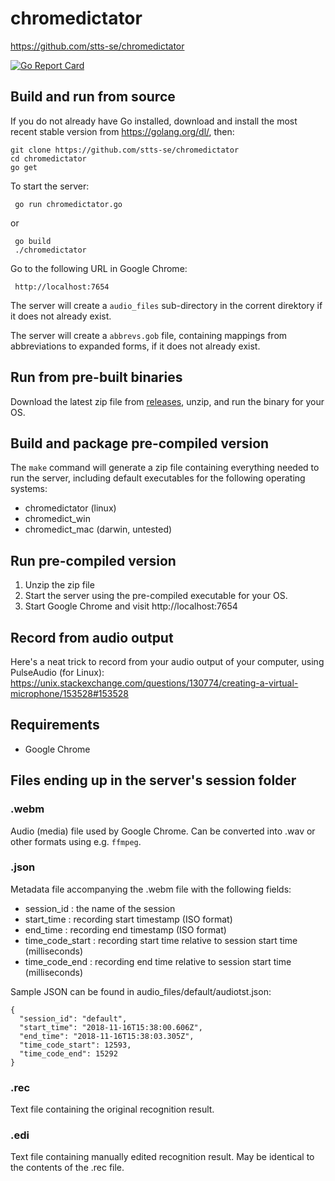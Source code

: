 # chromedictator

https://github.com/stts-se/chromedictator

[![Go Report Card](https://goreportcard.com/badge/github.com/stts-se/chromedictator)](https://goreportcard.com/report/github.com/stts-se/chromedictator)

## Build and run from source

 If you do not already have Go installed, download and install the most recent stable version from https://golang.org/dl/, then:


    git clone https://github.com/stts-se/chromedictator
    cd chromedictator
    go get

To start the server:

     go run chromedictator.go

or

     go build
     ./chromedictator


Go to the following URL in Google Chrome: 

     http://localhost:7654


The server will create a `audio_files` sub-directory in the corrent direktory if it does not already exist.

The server will create a `abbrevs.gob` file, containing mappings from abbreviations to expanded forms, if it does not already exist.

## Run from pre-built binaries

Download the latest zip file from [releases](https://github.com/stts-se/chromedictator/releases), unzip, and run the binary for your OS.

## Build and package pre-compiled version

The `make` command will generate a zip file containing everything needed to run the server, including default executables for the following operating systems:

* chromedictator (linux)
* chromedict_win
* chromedict_mac (darwin, untested)


## Run pre-compiled version

1. Unzip the zip file
2. Start the server using the pre-compiled executable for your OS.
3. Start Google Chrome and visit http://localhost:7654


## Record from audio output

Here's a neat trick to record from your audio output of your computer, using PulseAudio (for Linux):
https://unix.stackexchange.com/questions/130774/creating-a-virtual-microphone/153528#153528


## Requirements


* Google Chrome


## Files ending up in the server's session folder

### .webm

Audio (media) file used by Google Chrome. Can be converted into .wav or other formats using e.g. `ffmpeg`.

### .json

Metadata file accompanying the .webm file with the following fields:

* session_id : the name of the session
* start_time : recording start timestamp (ISO format) 
* end_time : recording end timestamp (ISO format) 
* time_code_start : recording start time relative to session start time (milliseconds)
* time_code_end : recording end time relative to session start time (milliseconds)

Sample JSON can be found in audio_files/default/audiotst.json:

    {
      "session_id": "default",
      "start_time": "2018-11-16T15:38:00.606Z",
      "end_time": "2018-11-16T15:38:03.305Z",
      "time_code_start": 12593,
      "time_code_end": 15292
    }



### .rec

Text file containing the original recognition result.

### .edi

Text file containing manually edited recognition result. May be identical to the contents of the .rec file.


